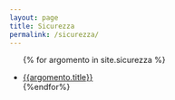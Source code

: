 ```yaml
---
layout: page
title: Sicurezza
permalink: /sicurezza/
---
```


<ul>

{% for argomento in site.sicurezza %}

  <li>
    <a href="{{argomento.url}}">{{argomento.title}}</a>
    </li>
{%endfor%}

</ul>
